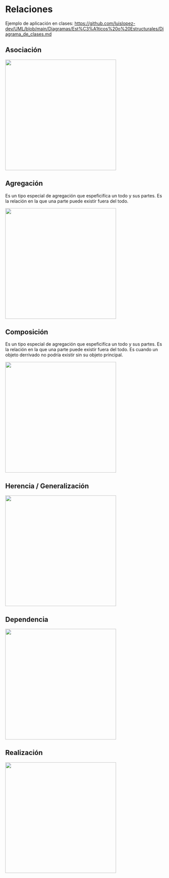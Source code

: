 # Relaciones

Ejemplo de aplicación en clases: https://github.com/luislopez-dev/UML/blob/main/Diagramas/Est%C3%A1ticos%20o%20Estructurales/Diagrama_de_clases.md

##

## Asociación
<img src="https://github.com/luislopez-dev/UML/assets/48783255/ba3bd090-bf7c-47bc-b204-a3d768d97192" width="350">

<br>

## Agregación

Es un tipo especial de agregación que espeficifíca un todo y sus partes. Es la relación en la que una parte puede existir fuera del todo.
<br>

<img src="https://github.com/luislopez-dev/UML/assets/48783255/d9693a48-b3b2-4ab7-9bcc-9f09a8c271cc" width="350">

## Composición

Es un tipo especial de agregación que espeficifíca un todo y sus partes. Es la relación en la que una parte puede existir fuera del todo. Es cuando un objeto derrivado no podría existir sin su objeto principal.
<br>

<img src="https://github.com/luislopez-dev/UML/assets/48783255/c6fe53e0-93c0-46f2-883d-ce63a31c1b5f" width="350">

## Herencia / Generalización
<img src="https://github.com/luislopez-dev/UML/assets/48783255/e334f482-184f-42b2-a67e-283afdd40cd8" width="350">

## Dependencia
<img src="https://github.com/luislopez-dev/UML/assets/48783255/b09dfda9-03da-42ba-8bb9-41ceadb44b2f" width="350">

## Realización
<img src="https://github.com/luislopez-dev/UML/assets/48783255/f23f892b-5329-4879-ac5e-4ce0c4df22ab" width="350">
